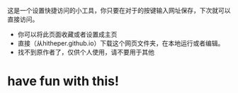 这是一个设置快捷访问的小工具，你只要在对于的按键输入网址保存，下次就可以直接访问。
- 你可以将此页面收藏或者设置成主页
- 直接（从hitheper.github.io）下载这个网页文件夹，在本地运行或者编辑。
- 找不到原作者了，仅供个人使用，请不要用于其他
# have fun with this!
